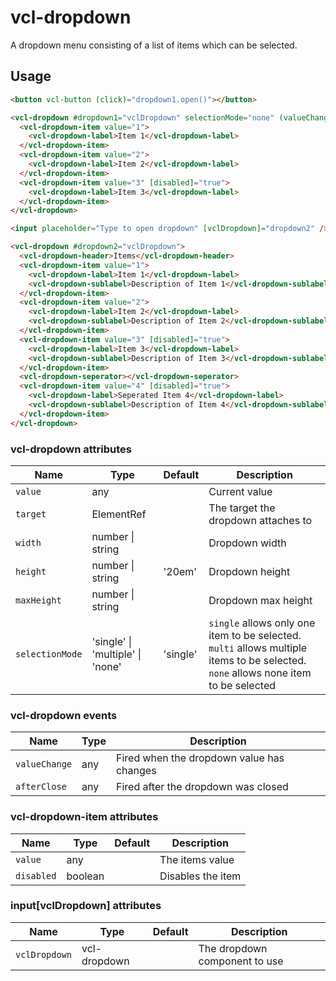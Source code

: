 # vcl-dropdown

A dropdown menu consisting of a list of items which can be selected.

## Usage

```html
<button vcl-button (click)="dropdown1.open()"></button>

<vcl-dropdown #dropdown1="vclDropdown" selectionMode="none" (valueChange)="onDropdownSelect($event)">
  <vcl-dropdown-item value="1">
    <vcl-dropdown-label>Item 1</vcl-dropdown-label>
  </vcl-dropdown-item>
  <vcl-dropdown-item value="2">
    <vcl-dropdown-label>Item 2</vcl-dropdown-label>
  </vcl-dropdown-item>
  <vcl-dropdown-item value="3" [disabled]="true">
    <vcl-dropdown-label>Item 3</vcl-dropdown-label>
  </vcl-dropdown-item>
</vcl-dropdown>
```

```html
<input placeholder="Type to open dropdown" [vclDropdown]="dropdown2" />

<vcl-dropdown #dropdown2="vclDropdown">
  <vcl-dropdown-header>Items</vcl-dropdown-header>
  <vcl-dropdown-item value="1">
    <vcl-dropdown-label>Item 1</vcl-dropdown-label>
    <vcl-dropdown-sublabel>Description of Item 1</vcl-dropdown-sublabel>
  </vcl-dropdown-item>
  <vcl-dropdown-item value="2">
    <vcl-dropdown-label>Item 2</vcl-dropdown-label>
    <vcl-dropdown-sublabel>Description of Item 2</vcl-dropdown-sublabel>
  </vcl-dropdown-item>
  <vcl-dropdown-item value="3" [disabled]="true">
    <vcl-dropdown-label>Item 3</vcl-dropdown-label>
    <vcl-dropdown-sublabel>Description of Item 3</vcl-dropdown-sublabel>
  </vcl-dropdown-item>
  <vcl-dropdown-seperator></vcl-dropdown-seperator>
  <vcl-dropdown-item value="4" [disabled]="true">
    <vcl-dropdown-label>Seperated Item 4</vcl-dropdown-label>
    <vcl-dropdown-sublabel>Description of Item 4</vcl-dropdown-sublabel>
  </vcl-dropdown-item>
</vcl-dropdown>

```

### vcl-dropdown attributes

Name            | Type                             | Default     | Description
----------      | -------                          | -------     | --------------------------------------
`value`         | any                              |             | Current value
`target`        | ElementRef                       |             | The target the dropdown attaches to
`width`         | number \| string                 |             | Dropdown width
`height`        | number \| string                 | '20em'      | Dropdown height
`maxHeight`     | number \| string                 |             | Dropdown max height
`selectionMode` | 'single' \| 'multiple' \| 'none' | 'single'    | `single` allows only one item to be selected. `multi` allows multiple items to be selected. `none` allows none item to be selected

### vcl-dropdown events

Name            | Type    | Description
----------      | ------- | --------------------------------------
`valueChange`   | any     | Fired when the dropdown value has changes
`afterClose`    | any     | Fired after the dropdown was closed


### vcl-dropdown-item attributes

Name              | Type                  | Default   | Description
----------        | -------               | -------   | --------------------------------------
`value`           | any                   |           | The items value
`disabled`        | boolean               |           | Disables the item

### input[vclDropdown] attributes

Name                         | Type                                   | Default | Description
----------                   | -------                                | ------- | --------------------------------------
`vclDropdown`                | vcl-dropdown                           |         | The dropdown component to use
